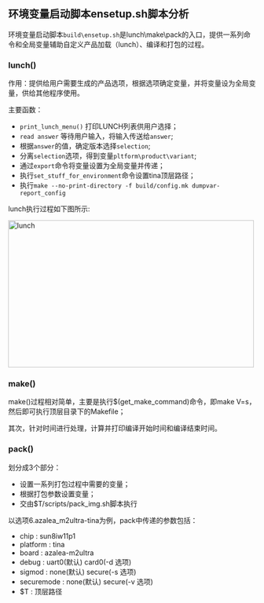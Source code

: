 ## 环境变量启动脚本ensetup.sh脚本分析

环境变量启动脚本`build\ensetup.sh`是lunch\make\pack的入口，提供一系列命令和全局变量辅助自定义产品加载（lunch）、编译和打包的过程。

### lunch()

作用：提供给用户需要生成的产品选项，根据选项确定变量，并将变量设为全局变量，供给其他程序使用。

主要函数：
* `print_lunch_menu()` 打印LUNCH列表供用户选择；
* `read answer` 等待用户输入，将输入传送给`answer`;
* 根据`answer`的值，确定版本选择`selection`;
* 分离`selection`选项，得到变量`pltform\product\variant`;
* 通过`export`命令将变量设置为全局变量并传递；
* 执行`set_stuff_for_environment`命令设置tina顶层路径；
* 执行`make --no-print-directory -f build/config.mk dumpvar-report_config`

lunch执行过程如下图所示:

<img src="https://github.com/ergasterzhou/img/blob/master/lunch.png" alt="lunch" title="001" width="500" height="300" />

### make()

make()过程相对简单，主要是执行$(get_make_command)命令，即make V=s，然后即可执行顶层目录下的Makefile；

其次，针对时间进行处理，计算并打印编译开始时间和编译结束时间。

### pack()

划分成3个部分：

* 设置一系列打包过程中需要的变量；
* 根据打包参数设置变量；
* 交由$T/scripts/pack_img.sh脚本执行

以选项6.azalea_m2ultra-tina为例，pack中传递的参数包括：
* chip : sun8iw11p1
* platform : tina
* board : azalea-m2ultra
* debug : uart0(默认) card0(-d 选项)
* sigmod : none(默认) secure(-s 选项)
* securemode : none(默认) secure(-v 选项)
* $T : 顶层路径
